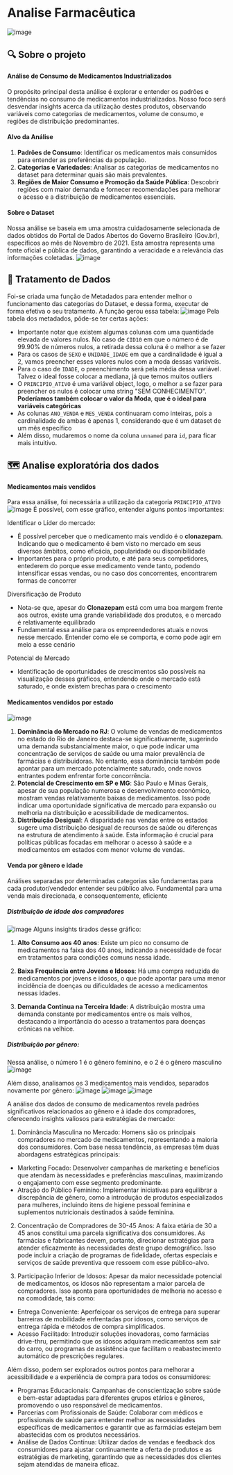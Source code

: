 # Analise Farmacêutica
![image](https://github.com/danielreinaux/DataAnalytics/assets/91274263/efd37374-d100-4aab-949e-97b577842a89)

## 🔍 Sobre o projeto
#### Análise de Consumo de Medicamentos Industrializados
O propósito principal desta análise é explorar e entender os padrões e tendências no consumo de medicamentos industrializados. Nosso foco será desvendar insights acerca da utilização destes produtos, observando variáveis como categorias de medicamentos, volume de consumo, e regiões de distribuição predominantes.

#### Alvo da Análise
1. **Padrões de Consumo**: Identificar os medicamentos mais consumidos para entender as preferências da população.
2. **Categorias e Variedades**: Analisar as categorias de medicamentos no dataset para determinar quais são mais prevalentes.
3. **Regiões de Maior Consumo e Promoção da Saúde Pública**: Descobrir regiões com maior demanda e fornecer recomendações para melhorar o acesso e a distribuição de medicamentos essenciais.



#### Sobre o Dataset 
Nossa análise se baseia em uma amostra cuidadosamente selecionada de dados obtidos do Portal de Dados Abertos do Governo Brasileiro (Gov.br), específicos ao mês de Novembro de 2021. Esta amostra representa uma fonte oficial e pública de dados, garantindo a veracidade e a relevância das informações coletadas.
![image](https://github.com/danielreinaux/DataAnalytics/assets/91274263/394553cb-e84a-42a0-9ff5-92d4eec7bb92)

## 💾 Tratamento de Dados
Foi-se criada uma função de Metadados para entender melhor o funcionamento das categorias do Dataset, e dessa forma, executar de forma efetiva o seu tratamento. A função gerou essa tabela:
![image](https://github.com/danielreinaux/DataAnalytics/assets/91274263/495dba99-423c-4a5c-a2ec-165b1ab4b64c)
Pela tabela dos metadados, pôde-se ter certas ações:
* Importante notar que existem algumas colunas com uma quantidade elevada de valores nulos. No caso de `CID10` em que o número é de 99.90% de números nulos, a retirada dessa coluna é o melhor a se fazer
*  Para os casos de `SEXO` e `UNIDADE_IDADE` em que a cardinalidade é igual a 2, vamos preencher esses valores nulos com a moda dessas variáveis.
* Para o caso de `IDADE`, o preenchimento será pela média dessa variável. Talvez o ideal fosse colocar a mediana, já que temos muitos outliers
* O `PRINCIPIO_ATIVO` é uma variável object, logo, o melhor a se fazer para preencher os nulos é colocar uma string "SEM CONHECIMENTO". **Poderíamos também colocar o valor da Moda**, **que é o ideal para variáveis categóricas**
* As colunas `ANO_VENDA` e `MES_VENDA` continuaram como inteiras, pois a cardinalidade de ambas é apenas 1, considerando que é um dataset de um mês específico
* Além disso, mudaremos o nome da coluna `unnamed` para `id`, para ficar mais intuitivo.

## 🗺️ Analise exploratória dos dados

#### Medicamentos mais vendidos
Para essa análise, foi necessária a utilização da categoria `PRINCIPIO_ATIVO`
![image](https://github.com/danielreinaux/DataAnalytics/assets/91274263/6d440fd8-919d-40ca-8a3f-725ef90764cf)
É possível, com esse gráfico, entender alguns pontos importantes:


Identificar o Líder do mercado:
  * É possível perceber que o medicamento mais vendido é o **clonazepam**. Indicando que o medicamento é bem visto no mercado em seus diversos âmbitos, como eficácia, popularidade ou disponibilidade
  * Importantes para o próprio produto, e até para seus competidores, entederem do porque esse medicamento vende tanto, podendo intensificar essas vendas, ou no caso dos concorrentes, encontrarem formas de concorrer


Diversificação de Produto
  * Nota-se que, apesar do **Clonazepam** está com uma boa margem frente aos outros, existe uma grande variabilidade dos produtos, e o mercado é relativamente equilibrado
  * Fundamental essa análise para os empreendedores atuais e novos nesse mercado. Entender como ele se comporta, e como pode agir em meio a esse cenário

Potencial de Mercado
  * Identificação de oportunidades de crescimentos são possíveis na visualização desses gráficos, entendendo onde o mercado está saturado, e onde existem brechas para o crescimento
 
#### Medicamentos vendidos por estado
![image](https://github.com/danielreinaux/DataAnalytics/assets/91274263/ff88c0f5-bbd1-4df3-b124-a00d4a7556f6)
1. **Dominância do Mercado no RJ**: O volume de vendas de medicamentos no estado do Rio de Janeiro destaca-se significativamente, sugerindo uma demanda substancialmente maior, o que pode indicar uma concentração de serviços de saúde ou uma maior prevalência de farmácias e distribuidoras. No entanto, essa dominância também pode apontar para um mercado potencialmente saturado, onde novos entrantes podem enfrentar forte concorrência.
2. **Potencial de Crescimento em SP e MG**: São Paulo e Minas Gerais, apesar de sua população numerosa e desenvolvimento econômico, mostram vendas relativamente baixas de medicamentos. Isso pode indicar uma oportunidade significativa de mercado para expansão ou melhoria na distribuição e acessibilidade de medicamentos.
3. **Distribuição Desigual**: A disparidade nas vendas entre os estados sugere uma distribuição desigual de recursos de saúde ou diferenças na estrutura de atendimento à saúde. Esta informação é crucial para políticas públicas focadas em melhorar o acesso à saúde e a medicamentos em estados com menor volume de vendas.

#### Venda por gênero e idade
Análises separadas por determinadas categorias são fundamentas para cada produtor/vendedor entender seu público alvo. Fundamental para uma venda mais direcionada, e consequentemente, eficiente

##### Distribuição de idade dos compradores
![image](https://github.com/danielreinaux/DataAnalytics/assets/91274263/e58a4950-c080-4bb2-b30f-545ab5d5b3da)
Alguns insights tirados desse gráfico:
1. **Alto Consumo aos 40 anos**: Existe um pico no consumo de medicamentos na faixa dos 40 anos, indicando a necessidade de focar em tratamentos para condições comuns nessa idade.

2. **Baixa Frequência entre Jovens e Idosos**: Há uma compra reduzida de medicamentos por jovens e idosos, o que pode apontar para uma menor incidência de doenças ou dificuldades de acesso a medicamentos nessas idades.

3. **Demanda Contínua na Terceira Idade**: A distribuição mostra uma demanda constante por medicamentos entre os mais velhos, destacando a importância do acesso a tratamentos para doenças crônicas na velhice.

##### Distribuição por gênero:
Nessa análise, o número 1 é o gênero feminino, e o 2 é o gênero masculino 
![image](https://github.com/danielreinaux/DataAnalytics/assets/91274263/941a12cd-626e-40f6-af7c-06bf08aff184)
 
Além disso, analisamos os 3 medicamentos mais vendidos, separados novamente por gênero:
![image](https://github.com/danielreinaux/DataAnalytics/assets/91274263/5ca9b3ff-f4db-49bf-b3de-3a49e5448f85)
![image](https://github.com/danielreinaux/DataAnalytics/assets/91274263/3573eb60-cb97-4d0f-a677-460c7b90ec0f)
![image](https://github.com/danielreinaux/DataAnalytics/assets/91274263/073216c1-8a0e-420e-918d-5ba150da5dbe)

A análise dos dados de consumo de medicamentos revela padrões significativos relacionados ao gênero e à idade dos compradores, oferecendo insights valiosos para estratégias de mercado:
1. Dominância Masculina no Mercado: Homens são os principais compradores no mercado de medicamentos, representando a maioria dos consumidores. Com base nessa tendência, as empresas têm duas abordagens estratégicas principais:
- Marketing Focado: Desenvolver campanhas de marketing e benefícios que atendam às necessidades e preferências masculinas, maximizando o engajamento com esse segmento predominante.
- Atração do Público Feminino: Implementar iniciativas para equilibrar a discrepância de gênero, como a introdução de produtos especializados para mulheres, incluindo itens de higiene pessoal feminina e suplementos nutricionais destinados à saúde feminina.
2. Concentração de Compradores de 30-45 Anos: A faixa etária de 30 a 45 anos constitui uma parcela significativa dos consumidores. As farmácias e fabricantes devem, portanto, direcionar estratégias para atender eficazmente às necessidades deste grupo demográfico. Isso pode incluir a criação de programas de fidelidade, ofertas especiais e serviços de saúde preventiva que ressoem com esse público-alvo.

3. Participação Inferior de Idosos: Apesar da maior necessidade potencial de medicamentos, os idosos não representam a maior parcela de compradores. Isso aponta para oportunidades de melhoria no acesso e na comodidade, tais como:

- Entrega Conveniente: Aperfeiçoar os serviços de entrega para superar barreiras de mobilidade enfrentadas por idosos, como serviços de entrega rápida e métodos de compra simplificados.
- Acesso Facilitado: Introduzir soluções inovadoras, como farmácias drive-thru, permitindo que os idosos adquiram medicamentos sem sair do carro, ou programas de assistência que facilitam o reabastecimento automático de prescrições regulares.

Além disso, podem ser explorados outros pontos para melhorar a acessibilidade e a experiência de compra para todos os consumidores:
- Programas Educacionais: Campanhas de conscientização sobre saúde e bem-estar adaptadas para diferentes grupos etários e gêneros, promovendo o uso responsável de medicamentos.
- Parcerias com Profissionais de Saúde: Colaborar com médicos e profissionais de saúde para entender melhor as necessidades específicas de medicamentos e garantir que as farmácias estejam bem abastecidas com os produtos necessários.
- Análise de Dados Contínua: Utilizar dados de vendas e feedback dos consumidores para ajustar continuamente a oferta de produtos e as estratégias de marketing, garantindo que as necessidades dos clientes sejam atendidas de maneira eficaz.
